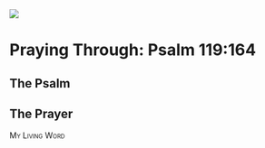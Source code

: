 <img class="intro-right" src="/images/art-paris-psalter.jpg">

<style>
  li {list-style-type: none;}
  p + ul {
    margin-top: -18px;
}
</style>

# Praying Through: Psalm 119:164

## The Psalm

## The Prayer

<div style="font-variant: small-caps;">
My Living Word
</div>

